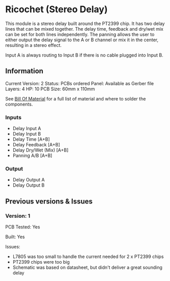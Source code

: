# Ricochet (Stereo Delay)

This module is a stereo delay built around the PT2399 chip. It has two delay lines that can be mixed together.
The delay time, feedback and dry/wet mix can be set for both lines independently. The panning allows the user to 
either output the delay signal to the A or B channel or mix it in the center, resulting in a stereo effect.

Input A is always routing to Input B if there is no cable plugged into Input B. 

## Information

Current Version: 2
Status: PCBs ordered
Panel: Available as Gerber file
Layers: 4
HP: 10
PCB Size: 60mm x 110mm

See [Bill Of Material](./ibom.html) for a full list of material and where to solder the components.

### Inputs

- Delay Input A
- Delay Input B
- Delay Time [A+B]
- Delay Feedback [A+B]
- Delay Dry/Wet (Mix) [A+B]
- Panning A/B [A+B]

### Output

- Delay Output A
- Delay Output B


## Previous versions & Issues

### Version: 1
PCB Tested: Yes

Built: Yes

Issues:
- L7805 was too small to handle the current needed for 2 x PT2399 chips
- PT2399 chips were too big
- Schematic was based on datasheet, but didn't deliver a great sounding delay